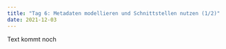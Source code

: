 ```yaml
---
title: "Tag 6: Metadaten modellieren und Schnittstellen nutzen (1/2)"
date: 2021-12-03
---
```


Text kommt noch
